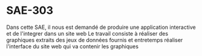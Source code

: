 # SAE-303
Dans cette SAE, il nous est demandé de produire une application interactive et de l'integrer dans un site web 
Le travail consiste à réaliser des graphiques extraits des jeux de données fournis et entretemps réaliser l'interface du site web qui va contenir les graphiques
